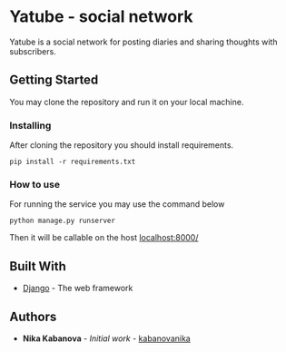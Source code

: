# Yatube - social network 

Yatube is a social network for posting diaries and sharing thoughts with subscribers. 

## Getting Started

You may clone the repository and run it on your local machine.


### Installing

After cloning the repository you should install requirements.

```
pip install -r requirements.txt
```

### How to use
For running the service you may use the command below

```
python manage.py runserver
```

Then it will be callable on the host [localhost:8000/](localhost:8000/)

## Built With

* [Django](https://docs.djangoproject.com/en/3.1/) - The web framework

## Authors

* **Nika Kabanova** - *Initial work* - [kabanovanika](https://github.com/kabanovanika)
